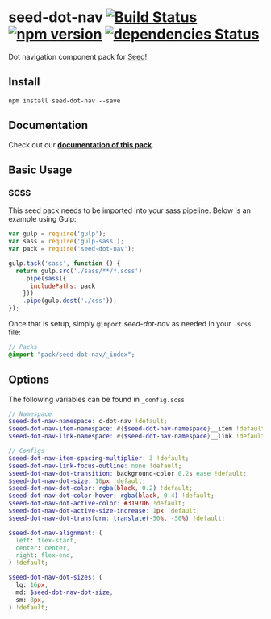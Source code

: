 # seed-dot-nav [![Build Status](https://travis-ci.org/helpscout/seed-dot-nav.svg?branch=master)](https://travis-ci.org/helpscout/seed-dot-nav) [![npm version](https://badge.fury.io/js/seed-dot-nav.svg)](https://badge.fury.io/js/seed-dot-nav) [![dependencies Status](https://david-dm.org/helpscout/seed-dot-nav/status.svg)](https://david-dm.org/helpscout/seed-dot-nav)

Dot navigation component pack for [Seed](https://github.com/helpscout/seed)!

## Install
```
npm install seed-dot-nav --save
```


## Documentation

Check out our **[documentation of this pack](http://developer.helpscout.net/seed/packs/seed-dot-nav/)**.


## Basic Usage

### SCSS
This seed pack needs to be imported into your sass pipeline. Below is an example using Gulp:


```javascript
var gulp = require('gulp');
var sass = require('gulp-sass');
var pack = require('seed-dot-nav');

gulp.task('sass', function () {
  return gulp.src('./sass/**/*.scss')
    .pipe(sass({
      includePaths: pack
    }))
    .pipe(gulp.dest('./css'));
});
```

Once that is setup, simply `@import` *seed-dot-nav* as needed in your `.scss` file:

```scss
// Packs
@import "pack/seed-dot-nav/_index";
```

## Options

The following variables can be found in `_config.scss`

```scss
// Namespace
$seed-dot-nav-namespace: c-dot-nav !default;
$seed-dot-nav-item-namespace: #{$seed-dot-nav-namespace}__item !default;
$seed-dot-nav-link-namespace: #{$seed-dot-nav-namespace}__link !default;

// Configs
$seed-dot-nav-item-spacing-multiplier: 3 !default;
$seed-dot-nav-link-focus-outline: none !default;
$seed-dot-nav-dot-transition: background-color 0.2s ease !default;
$seed-dot-nav-dot-size: 10px !default;
$seed-dot-nav-dot-color: rgba(black, 0.2) !default;
$seed-dot-nav-dot-color-hover: rgba(black, 0.4) !default;
$seed-dot-nav-dot-active-color: #3197D6 !default;
$seed-dot-nav-dot-active-size-increase: 1px !default;
$seed-dot-nav-dot-transform: translate(-50%, -50%) !default;

$seed-dot-nav-alignment: (
  left: flex-start,
  center: center,
  right: flex-end,
) !default;

$seed-dot-nav-dot-sizes: (
  lg: 16px,
  md: $seed-dot-nav-dot-size,
  sm: 8px,
) !default;
```
